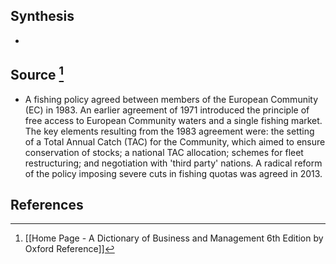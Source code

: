 ## Synthesis
- 
## Source [^1]
- A fishing policy agreed between members of the European Community (EC) in 1983. An earlier agreement of 1971 introduced the principle of free access to European Community waters and a single fishing market. The key elements resulting from the 1983 agreement were: the setting of a Total Annual Catch (TAC) for the Community, which aimed to ensure conservation of stocks; a national TAC allocation; schemes for fleet restructuring; and negotiation with 'third party' nations. A radical reform of the policy imposing severe cuts in fishing quotas was agreed in 2013.
## References

[^1]: [[Home Page - A Dictionary of Business and Management 6th Edition by Oxford Reference]]